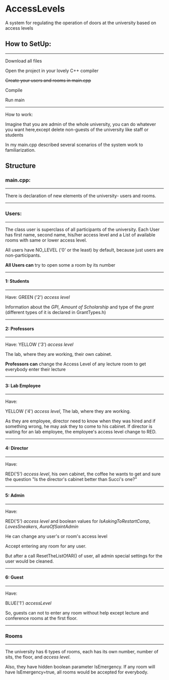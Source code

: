 # AccessLevels
A system for regulating the operation of doors at the university based on access levels
## How to SetUp:
_______
Download all files

Open the project in your lovely C++ compiler

~~Create your users and rooms in main.cpp~~

Compile 

Run main
_______________________________________________
How to work:

Imagine that you are admin of the whole university, you can do whatever you want here,except delete non-guests of the university like staff or students

In my main.cpp described several scenarios of the system work to familiarization.

## Structure

### main.cpp:
____________________

There is declaration of new elements of the university- users and rooms.
_________________________
### Users:
__________________
The class user is superclass of all participants of the university.
Each User has first name, second name,
his/her access level and a List of available rooms with same or lower access level.

All users have NO_LEVEL ('0' or the least) by default, because just users are non-participants.

**All Users can**
try to open some a room by its number
______
#### 1: Students
__________________________
Have:
GREEN ('2') _access level_

Information about the _GPI_, _Amount of Scholarship_ and type of the _grant_ (different types of it is declared in GrantTypes.h)
_______
#### 2: Professors
_______________
Have:
YELLOW ('3') _access level_

The lab, where they are working, their own cabinet.

**Professors can** change the Access Level of any lecture room to get everybody enter their lecture
_______________________
#### 3: Lab Employee
___________________________
Have:

YELLOW ('4') _access level_, The lab, where they are working. 

As they are employee, director need to know when they was hired and if something wrong, he may ask they to come to his cabinet.
If director is waiting for an lab employee, the employee's access level change to RED.
__________
#### 4: Director
______________________
Have:

RED('5') _access level_, his own cabinet, the coffee he wants to get and sure the question "Is the director's cabinet better than Succi's one?"
_________
#### 5: Admin
_____________________________
Have:

RED('5') _access level_ and boolean values for _IsAskingToRestartComp_, _LovesSneakers_, _AuraOfSaintAdmin_

He can change any user's or room's access level

Accept entering any room for any user.

But after a call ResetTheListOfAR() of user, all admin special settings for the user would be cleaned.
________
#### 6: Guest
_______
Have:

BLUE('1') _accessLevel_

So, guests can not to enter any room without help except lecture and conference rooms at the first floor.

______________________
### Rooms
_________
The university has  6 types of rooms, each has its own number, number of sits, the floor, and _access level_.

Also, they have hidden boolean parameter IsEmergency. If any room will have IsEmergency=true, all rooms would be accepted for everybody.


